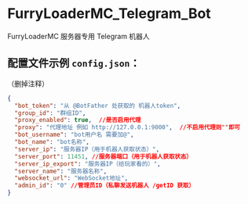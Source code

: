 # FurryLoaderMC_Telegram_Bot

FurryLoaderMC 服务器专用 Telegram 机器人

## 配置文件示例 `config.json`：
（删掉注释）
```json
{
  "bot_token": "从 @BotFather 处获取的 机器人token",
  "group_id": "群组ID",
  "proxy_enabled": true,  //是否启用代理
  "proxy": "代理地址 例如 http://127.0.0.1:9000",  //不启用代理则""即可
  "bot_username": "bot用户名 需要加@",
  "bot_name": "bot名称",
  "server_ip": "服务器IP（用于机器人获取状态）",
  "server_port": 11451, //服务器端口（用于机器人获取状态）
  "server_ip_export": "服务器IP（给玩家看的）",
  "server_name": "服务器名称",
  "websocket_url": "WebSocket地址",
  "admin_id": "0" //管理员ID（私聊发送机器人 /getID 获取）
}
```
